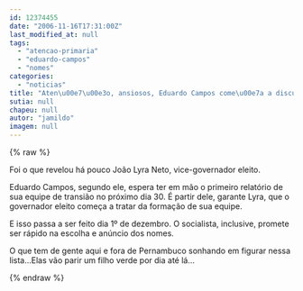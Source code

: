 ```yaml
---
id: 12374455
date: "2006-11-16T17:31:00Z"
last_modified_at: null
tags:
  - "atencao-primaria"
  - "eduardo-campos"
  - "nomes"
categories:
  - "noticias"
title: "Aten\u00e7\u00e3o, ansiosos, Eduardo Campos come\u00e7a a discutir nomes dia 1\u00ba"
sutia: null
chapeu: null
autor: "jamildo"
imagem: null
---
```

{% raw %}
<p>Foi o que revelou h&aacute; pouco Jo&atilde;o Lyra Neto, vice-governador eleito.</p>
<p>Eduardo Campos, segundo ele, espera ter em m&atilde;o o primeiro relat&oacute;rio de sua equipe de transi&atilde;o no pr&oacute;ximo dia 30. &Eacute; partir dele, garante Lyra, que o governador eleito come&ccedil;a a tratar da forma&ccedil;&atilde;o de sua equipe.</p>
<p>E isso passa a ser feito dia 1&ordm; de dezembro. O socialista, inclusive, promete ser r&aacute;pido na escolha e an&uacute;ncio dos nomes.</p>
<p>O que tem de gente aqui e fora de Pernambuco sonhando em figurar nessa lista...Elas v&atilde;o parir um filho verde por dia at&eacute; l&aacute;...</p>
{% endraw %}